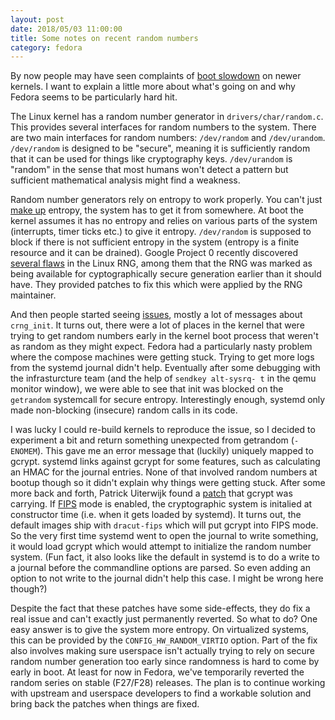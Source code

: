 ```yaml
---
layout: post
date: 2018/05/03 11:00:00
title: Some notes on recent random numbers
category: fedora
---
```

By now people may have seen complaints of [boot slowdown](https://fedoraproject.org/wiki/Common_F28_bugs#Core_system_issues)
on newer kernels. I want to explain a little more about what's going on and
why Fedora seems to be particularly hard hit.

The Linux kernel has a random number generator in `drivers/char/random.c`. This
provides several interfaces for random numbers to the system. There are two
main interfaces for random numbers: `/dev/random` and `/dev/urandom`.
`/dev/random` is designed to be "secure", meaning it is sufficiently random
that it can be used for things like cryptography keys. `/dev/urandom` is
"random" in the sense that most humans won't detect a pattern but sufficient
mathematical analysis might find a weakness.

Random number generators rely on entropy to work properly. You can't just
[make up](https://xkcd.com/221/) entropy, the system has to get it from
somewhere. At boot the kernel assumes it has no entropy and relies on various
parts of the system (interrupts, timer ticks etc.) to give it entropy.
`/dev/random` is supposed to block if there is not sufficient entropy in the
system (entropy is a finite resource and it can be drained). Google Project 0
recently discovered [several flaws](https://bugs.chromium.org/p/project-zero/issues/detail?id=1559)
in the Linux RNG, among them that the RNG was marked as being available for
cyptographically secure generation earlier than it should have. They provided
patches to fix this which were applied by the RNG maintainer.

And then people started seeing [issues](https://marc.info/?l=linux-kernel&m=152457053105055&w=2),
mostly a lot of messages about `crng_init`. It turns out, there were a lot of
places in the kernel that were trying to get random numbers early in the kernel
boot process that weren't as random as they might expect. Fedora had a
particularly nasty problem where the compose machines were getting stuck.
Trying to get more logs from the systemd journal didn't help. Eventually after
some debugging with the infrasturcture team (and the help of `sendkey alt-sysrq-
t` in the qemu monitor window), we were able to see that init was blocked
on the `getrandom` systemcall for secure entropy. Interestingly enough, systemd
only made non-blocking (insecure) random calls in its code.

I was lucky I could re-build kernels to reproduce the issue, so I decided to
experiment a bit and return something unexpected from getrandom (`-ENOMEM`).
This gave me an error message that (luckily) uniquely mapped to gcrypt.
systemd links against gcrypt for some features, such as calculating an HMAC
for the journal entries. None of that involved random numbers at bootup though
so it didn't explain why things were getting stuck. After some more back and
forth, Patrick Uiterwijk found a [patch](https://src.fedoraproject.org/rpms/libgcrypt/blob/master/f/libgcrypt-1.6.2-fips-ctor.patch)
that gcrypt was carrying. If [FIPS](https://en.wikipedia.org/wiki/FIPS_140-2)
mode is enabled, the cryptographic system is initalied at constructor time
(i.e. when it gets loaded by systemd). It turns out, the default images
ship with `dracut-fips` which will put gcrypt into FIPS mode. So the very first
time systemd went to open the journal to write something, it would load gcrypt
which would attempt to initialize the random number system. (Fun fact, it
also looks like the default in systemd is to do a write to a journal before
the commandline options are parsed. So even adding an option to not write to
the journal didn't help this case. I might be wrong here though?)

Despite the fact that these patches have some side-effects, they do fix
a real issue and can't exactly just permanently reverted. So what to do? One
easy answer is to give the system more entropy. On virtualized systems, this
can be provided by the `CONFIG_HW_RANDOM_VIRTIO` option. Part of the fix also
involves making sure userspace isn't actually trying to rely on secure random
number generation too early since randomness is hard to come by early in
boot. At least for now in Fedora, we've temporarily reverted the random series
on stable (F27/F28) releases. The plan is to continue working with upstream
and userspace developers to find a workable solution and bring back the
patches when things are fixed.
